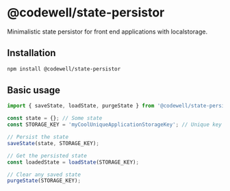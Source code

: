 # @codewell/state-persistor
Minimalistic state persistor for front end applications with localstorage.

## Installation
```bash
npm install @codewell/state-persistor
```

## Basic usage
```JavaScript
import { saveState, loadState, purgeState } from '@codewell/state-persistor';

const state = {}; // Some state
const STORAGE_KEY = 'myCoolUniqueApplicationStorageKey'; // Unique key to store the state in localstorage

// Persist the state
saveState(state, STORAGE_KEY);

// Get the persisted state
const loadedState = loadState(STORAGE_KEY);

// Clear any saved state
purgeState(STORAGE_KEY);
```